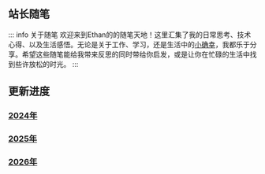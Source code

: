 ## 站长随笔

::: info 关于随笔
欢迎来到Ethan的的随笔天地！这里汇集了我的日常思考、技术心得、以及生活感悟。无论是关于工作、学习，还是生活中的[小确幸](https://baike.baidu.com/item/%E5%B0%8F%E7%A1%AE%E5%B9%B8/81496)，我都乐于分享。希望这些随笔能给我带来反思的同时带给你启发，或是让你在忙碌的生活中找到些许放松的时光。
:::

## 更新进度
### [2024年](./2024/)
### [2025年](./2025/)
### [2026年](./2026/)